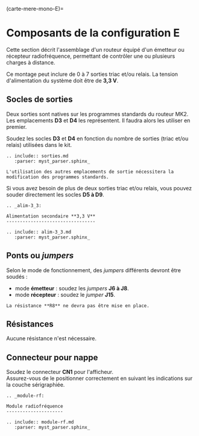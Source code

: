 (carte-mere-mono-E)=

# Composants de la configuration E

Cette section décrit l'assemblage d'un routeur équipé d'un émetteur ou récepteur radiofréquence, permettant de contrôler une ou plusieurs charges à distance.

Ce montage peut inclure de 0 à 7 sorties triac et/ou relais. La tension d'alimentation du système doit être de **3,3 V**.

## Socles de sorties

Deux sorties sont natives sur les programmes standards du routeur MK2.<br />
Les emplacements **D3** et **D4** les représentent. Il faudra alors les utiliser en premier.

Soudez les socles **D3** et **D4** en fonction du nombre de sorties (triac et/ou relais) utilisées dans le kit.

```{eval-rst}
.. include:: sorties.md
   :parser: myst_parser.sphinx_
```

```{warning}
L'utilisation des autres emplacements de sortie nécessitera la modification des programmes standards.
```

Si vous avez besoin de plus de deux sorties triac et/ou relais, vous pouvez souder directement les socles **D5 à D9**.

```{eval-rst}
.. _alim-3_3:

Alimentation secondaire **3,3 V**
---------------------------------

.. include:: alim-3_3.md
   :parser: myst_parser.sphinx_
```

## Ponts ou *jumpers*

Selon le mode de fonctionnement, des *jumpers* différents devront être soudés :
- mode **émetteur** : soudez les *jumpers* **J6 à J8**.
- mode **récepteur** : soudez le *jumper* **J15**.

```{warning}
La résistance **R8** ne devra pas être mise en place.
```

## Résistances

Aucune résistance n'est nécessaire.

## Connecteur pour nappe

Soudez le connecteur **CN1** pour l'afficheur.<br />
Assurez-vous de le positionner correctement en suivant les indications sur la couche sérigraphiée.

```{eval-rst}
.. _module-rf:

Module radiofréquence
---------------------

.. include:: module-rf.md
   :parser: myst_parser.sphinx_
```